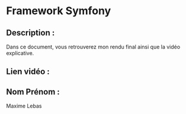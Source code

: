 # Framework Symfony

## Description : 

Dans ce document, vous retrouverez mon rendu final ainsi que la vidéo explicative.

## Lien vidéo : 



## Nom Prénom : 

Maxime Lebas